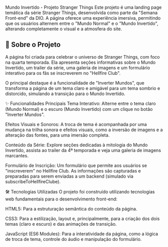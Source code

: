 Mundo Invertido - Projeto Stranger Things
Este projeto é uma landing page temática da série Stranger Things, desenvolvida como parte da "Semana Front-end" da DIO. A página oferece uma experiência imersiva, permitindo que os usuários alternem entre o "Mundo Normal" e o "Mundo Invertido", alterando completamente o visual e a atmosfera do site.

## 📜 Sobre o Projeto

A página foi criada para celebrar o universo de Stranger Things, com foco na quarta temporada. Ela apresenta seções informativas sobre o Mundo Invertido, um trailer da série, uma galeria de imagens e um formulário interativo para os fãs se inscreverem no "Hellfire Club".

O principal destaque é a funcionalidade de "Inverter Mundos", que transforma a página de um tema claro e amigável para um tema sombrio e distorcido, simulando a transição para o Mundo Invertido.

✨ Funcionalidades Principais
Tema Interativo: Alterne entre o tema claro (Mundo Normal) e o escuro (Mundo Invertido) com um clique no botão "Inverter Mundos".

Efeitos Visuais e Sonoros: A troca de tema é acompanhada por uma mudança na trilha sonora e efeitos visuais, como a inversão de imagens e a alteração das fontes, para uma imersão completa.

Conteúdo da Série: Explore seções dedicadas à mitologia do Mundo Invertido, assista ao trailer da 4ª temporada e veja uma galeria de imagens marcantes.

Formulário de Inscrição: Um formulário que permite aos usuários se "inscreverem" no Hellfire Club. As informações são capturadas e preparadas para serem enviadas a um backend (simulado via subscribeToHellfireClube).

🛠️ Tecnologias Utilizadas
O projeto foi construído utilizando tecnologias web fundamentais para o desenvolvimento front-end:

HTML5: Para a estruturação semântica do conteúdo da página.

CSS3: Para a estilização, layout e, principalmente, para a criação dos dois temas (claro e escuro) e das animações de transição.

JavaScript (ES6 Modules): Para a interatividade da página, como a lógica de troca de tema, controle do áudio e manipulação do formulário.
